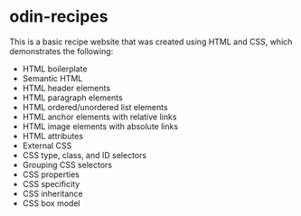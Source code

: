 # odin-recipes
This is a basic recipe website that was created using HTML and CSS, which demonstrates the following:
- HTML boilerplate
- Semantic HTML
- HTML header elements
- HTML paragraph elements
- HTML ordered/unordered list elements
- HTML anchor elements with relative links
- HTML image elements with absolute links
- HTML attributes
- External CSS
- CSS type, class, and ID selectors
- Grouping CSS selectors
- CSS properties
- CSS specificity
- CSS inheritance
- CSS box model